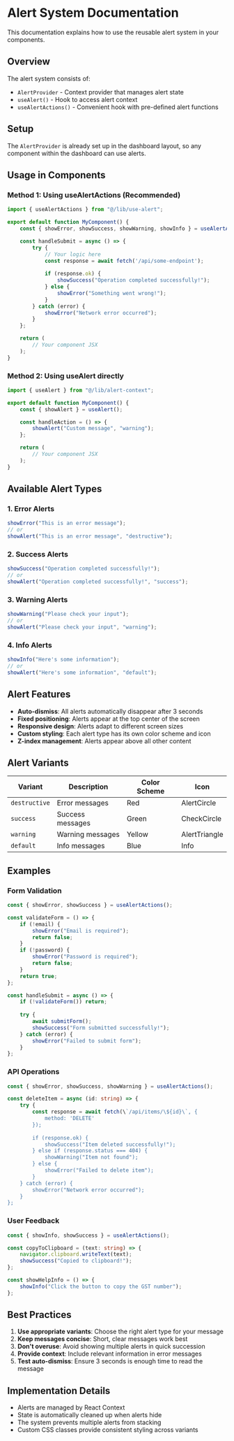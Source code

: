 # Alert System Documentation

This documentation explains how to use the reusable alert system in your components.

## Overview

The alert system consists of:
- `AlertProvider` - Context provider that manages alert state
- `useAlert()` - Hook to access alert context
- `useAlertActions()` - Convenient hook with pre-defined alert functions

## Setup

The `AlertProvider` is already set up in the dashboard layout, so any component within the dashboard can use alerts.

## Usage in Components

### Method 1: Using useAlertActions (Recommended)

```typescript
import { useAlertActions } from "@/lib/use-alert";

export default function MyComponent() {
    const { showError, showSuccess, showWarning, showInfo } = useAlertActions();

    const handleSubmit = async () => {
        try {
            // Your logic here
            const response = await fetch('/api/some-endpoint');
            
            if (response.ok) {
                showSuccess("Operation completed successfully!");
            } else {
                showError("Something went wrong!");
            }
        } catch (error) {
            showError("Network error occurred");
        }
    };

    return (
        // Your component JSX
    );
}
```

### Method 2: Using useAlert directly

```typescript
import { useAlert } from "@/lib/alert-context";

export default function MyComponent() {
    const { showAlert } = useAlert();

    const handleAction = () => {
        showAlert("Custom message", "warning");
    };

    return (
        // Your component JSX
    );
}
```

## Available Alert Types

### 1. Error Alerts
```typescript
showError("This is an error message");
// or
showAlert("This is an error message", "destructive");
```

### 2. Success Alerts
```typescript
showSuccess("Operation completed successfully!");
// or
showAlert("Operation completed successfully!", "success");
```

### 3. Warning Alerts
```typescript
showWarning("Please check your input");
// or
showAlert("Please check your input", "warning");
```

### 4. Info Alerts
```typescript
showInfo("Here's some information");
// or
showAlert("Here's some information", "default");
```

## Alert Features

- **Auto-dismiss**: All alerts automatically disappear after 3 seconds
- **Fixed positioning**: Alerts appear at the top center of the screen
- **Responsive design**: Alerts adapt to different screen sizes
- **Custom styling**: Each alert type has its own color scheme and icon
- **Z-index management**: Alerts appear above all other content

## Alert Variants

| Variant | Description | Color Scheme | Icon |
|---------|-------------|--------------|------|
| `destructive` | Error messages | Red | AlertCircle |
| `success` | Success messages | Green | CheckCircle |
| `warning` | Warning messages | Yellow | AlertTriangle |
| `default` | Info messages | Blue | Info |

## Examples

### Form Validation
```typescript
const { showError, showSuccess } = useAlertActions();

const validateForm = () => {
    if (!email) {
        showError("Email is required");
        return false;
    }
    if (!password) {
        showError("Password is required");
        return false;
    }
    return true;
};

const handleSubmit = async () => {
    if (!validateForm()) return;
    
    try {
        await submitForm();
        showSuccess("Form submitted successfully!");
    } catch (error) {
        showError("Failed to submit form");
    }
};
```

### API Operations
```typescript
const { showError, showSuccess, showWarning } = useAlertActions();

const deleteItem = async (id: string) => {
    try {
        const response = await fetch(\`/api/items/\${id}\`, {
            method: 'DELETE'
        });
        
        if (response.ok) {
            showSuccess("Item deleted successfully!");
        } else if (response.status === 404) {
            showWarning("Item not found");
        } else {
            showError("Failed to delete item");
        }
    } catch (error) {
        showError("Network error occurred");
    }
};
```

### User Feedback
```typescript
const { showInfo, showSuccess } = useAlertActions();

const copyToClipboard = (text: string) => {
    navigator.clipboard.writeText(text);
    showSuccess("Copied to clipboard!");
};

const showHelpInfo = () => {
    showInfo("Click the button to copy the GST number");
};
```

## Best Practices

1. **Use appropriate variants**: Choose the right alert type for your message
2. **Keep messages concise**: Short, clear messages work best
3. **Don't overuse**: Avoid showing multiple alerts in quick succession
4. **Provide context**: Include relevant information in error messages
5. **Test auto-dismiss**: Ensure 3 seconds is enough time to read the message

## Implementation Details

- Alerts are managed by React Context
- State is automatically cleaned up when alerts hide
- The system prevents multiple alerts from stacking
- Custom CSS classes provide consistent styling across variants

